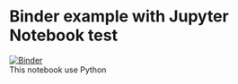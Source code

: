 # Binder example with Jupyter Notebook test
[![Binder](https://mybinder.org/badge_logo.svg)](https://mybinder.org/v2/gh/trekhleb/homemade-machine-learning/master?filepath=notebooks) <br/>
This notebook use Python
